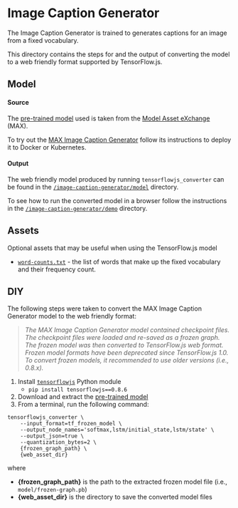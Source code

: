# Image Caption Generator

The Image Caption Generator is trained to generates captions for an image from a fixed vocabulary.

This directory contains the steps for and the output of converting the model to a web friendly format supported by TensorFlow.js.


## Model

#### Source

The [pre-trained model](https://s3.us-south.cloud-object-storage.appdomain.cloud/max-assets-prod/max-image-caption-generator/1.0.0/assets.tar.gz) used is taken from the [Model Asset eXchange](https://ibm.biz/max-models) (MAX).

To try out the [MAX Image Caption Generator](https://developer.ibm.com/exchanges/models/all/max-image-caption-generator/) follow its instructions to deploy it to Docker or Kubernetes.

#### Output

The web friendly model produced by running `tensorflowjs_converter` can be found in the [`/image-caption-generator/model`](https://github.com/vabarbosa/tfjs-model-playground/tree/master/image-caption-generator/model) directory.

To see how to run the converted model in a browser follow the instructions in the [`/image-caption-generator/demo`](https://github.com/vabarbosa/tfjs-model-playground/tree/master/image-caption-generator/demo) directory.


## Assets

Optional assets that may be useful when using the TensorFlow.js model

- [`word-counts.txt`](https://github.com/vabarbosa/tfjs-model-playground/blob/master/image-caption-generator/assets/word-counts.txt) - the list of words that make up the fixed vocabulary and their frequency count.


## DIY

The following steps were taken to convert the MAX Image Caption Generator model to the web friendly format:

> _The MAX Image Caption Generator model contained checkpoint files. The checkpoint files were loaded and re-saved as a frozen graph. The frozen model was then converted to TensorFlow.js web format. Frozen model formats have been deprecated since TensorFlow.js 1.0. To convert frozen models, it recommended to use older versions (i.e., 0.8.x)._

1. Install [`tensorflowjs`](https://pypi.org/project/tensorflowjs/) Python module
    - `pip install tensorflowjs==0.8.6`
1. Download and extract the [pre-trained model](https://s3.us-south.cloud-object-storage.appdomain.cloud/max-assets-prod/max-image-caption-generator/1.0.0/assets.tar.gz)  
1. From a terminal, run the following command:  

```
tensorflowjs_converter \
    --input_format=tf_frozen_model \
    --output_node_names='softmax,lstm/initial_state,lstm/state' \
    --output_json=true \
    --quantization_bytes=2 \
    {frozen_graph_path} \
    {web_asset_dir}
```

where  

- **{frozen\_graph\_path}** is the path to the extracted frozen model file (i.e., `model/frozen-graph.pb`)
- **{web\_asset\_dir}** is the directory to save the converted model files
